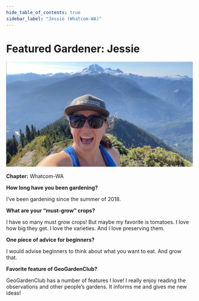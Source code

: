 ```yaml
---
hide_table_of_contents: true
sidebar_label: "Jessie (Whatcom-WA)"
---
```


# Featured Gardener: Jessie 

<img src="/img/featured-gardeners/jessie-garden.jpeg"/>

**Chapter:** Whatcom-WA


**How long have you been gardening?** 

I’ve been gardening since the summer of 2018.

**What are your “must-grow” crops?** 

I have so many must grow crops! But maybe my favorite is tomatoes. I love how big they get. I love the varieties. And I love preserving them.

**One piece of advice for beginners?** 

I would advise beginners to think about what you want to eat. And grow that.

**Favorite feature of GeoGardenClub?** 

GeoGardenClub has a number of features I love! I really enjoy reading the observations and other people’s gardens. It informs me and gives me new ideas!